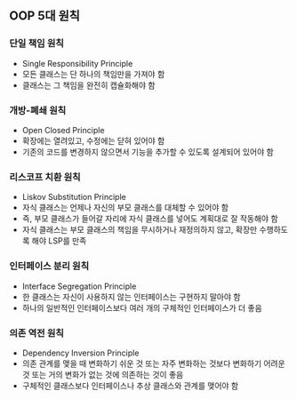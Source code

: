 ## OOP 5대 원칙

### 단일 책임 원칙

- Single Responsibility Principle
- 모든 클래스는 단 하나의 책임만을 가져야 함
- 클래스는 그 책임을 완전히 캡슐화해야 함

### 개방-폐쇄 원칙

- Open Closed Principle
- 확장에는 열려있고, 수정에는 닫혀 있어야 함
- 기존의 코드를 변경하지 않으면서 기능을 추가할 수 있도록 설계되어 있어야 함

### 리스코프 치환 원칙

- Liskov Substitution Principle
- 자식 클래스는 언제나 자신의 부모 클래스를 대체할 수 있어야 함
- 즉, 부모 클래스가 들어갈 자리에 자식 클래스를 넣어도 계획대로 잘 작동해야 함
- 자식 클래스는 부모 클래스의 책임을 무시하거나 재정의하지 않고, 확장만 수행하도록 해야 LSP를 만족

### 인터페이스 분리 원칙

- Interface Segregation Principle
- 한 클래스는 자신이 사용하지 않는 인터페이스는 구현하지 말아야 함
- 하나의 일반적인 인터페이스보다 여러 개의 구체적인 인터페이스가 더 좋음

### 의존 역전 원칙

- Dependency Inversion Principle
- 의존 관계를 맺을 때 변화하기 쉬운 것 또는 자주 변화하는 것보다 변화하기 어려운 것 또는 거의 변화가 없는 것에 의존하는 것이 좋음
- 구체적인 클래스보다 인터페이스나 추상 클래스와 관계를 맺어야 함